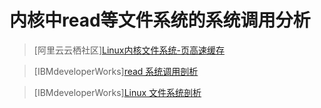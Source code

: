 # 内核中read等文件系统的系统调用分析

> [阿里云云栖社区][Linux内核文件系统-页高速缓存](https://yq.aliyun.com/articles/5864)

> [IBMdeveloperWorks][read 系统调用剖析](https://www.ibm.com/developerworks/cn/linux/l-cn-read/)

> [IBMdeveloperWorks][Linux 文件系统剖析](http://www.ibm.com/developerworks/cn/linux/l-linux-filesystem/)